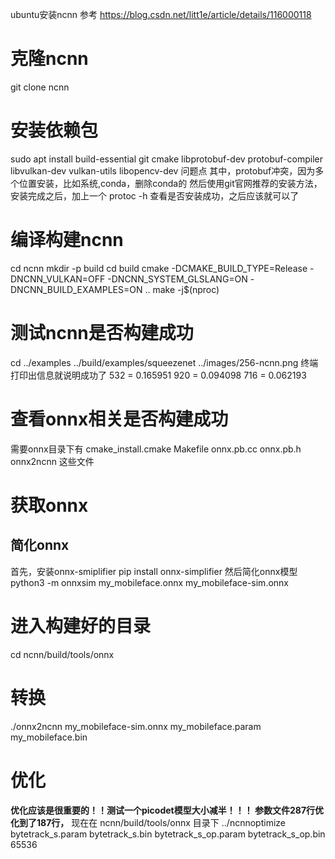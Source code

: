 ubuntu安装ncnn 参考
https://blog.csdn.net/litt1e/article/details/116000118

# 克隆ncnn 
git clone ncnn
# 安装依赖包
sudo apt install build-essential git cmake libprotobuf-dev protobuf-compiler libvulkan-dev vulkan-utils libopencv-dev
问题点
其中，protobuf冲突，因为多个位置安装，比如系统,conda，删除conda的
然后使用git官网推荐的安装方法，安装完成之后，加上一个
protoc -h
查看是否安装成功，之后应该就可以了

# 编译构建ncnn
cd ncnn
mkdir -p build
cd build
cmake -DCMAKE_BUILD_TYPE=Release -DNCNN_VULKAN=OFF -DNCNN_SYSTEM_GLSLANG=ON -DNCNN_BUILD_EXAMPLES=ON ..
make -j$(nproc)
# 测试ncnn是否构建成功
cd ../examples
../build/examples/squeezenet ../images/256-ncnn.png
终端打印出信息就说明成功了
532 = 0.165951
920 = 0.094098
716 = 0.062193

# 查看onnx相关是否构建成功
需要onnx目录下有
cmake_install.cmake
Makefile
onnx.pb.cc
onnx.pb.h
onnx2ncnn
这些文件

# 获取onnx
## 简化onnx
首先，安装onnx-smiplifier
pip install onnx-simplifier
然后简化onnx模型
python3 -m onnxsim my_mobileface.onnx my_mobileface-sim.onnx


# 进入构建好的目录
cd ncnn/build/tools/onnx
# 转换
./onnx2ncnn my_mobileface-sim.onnx my_mobileface.param my_mobileface.bin

# 优化
**优化应该是很重要的！！测试一个picodet模型大小减半！！！ 参数文件287行优化到了187行，**
现在在 ncnn/build/tools/onnx 目录下
../ncnnoptimize bytetrack_s.param bytetrack_s.bin bytetrack_s_op.param bytetrack_s_op.bin 65536

